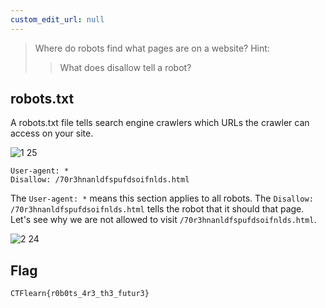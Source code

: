 ```yaml
---
custom_edit_url: null
---
```


> Where do robots find what pages are on a website?
> Hint:
> > What does disallow tell a robot?
## robots.txt
A robots.txt file tells search engine crawlers which URLs the crawler can access on your site.

![1 25](https://github.com/Knign/Write-ups/assets/110326359/5e1bfae3-3669-4bf9-838b-3f3b907e5f50)

```
User-agent: *  
Disallow: /70r3hnanldfspufdsoifnlds.html
```
The `User-agent: *` means this section applies to all robots. 
The `Disallow: /70r3hnanldfspufdsoifnlds.html` tells the robot that it should that page.
Let's see why we are not allowed to visit `/70r3hnanldfspufdsoifnlds.html`.

![2 24](https://github.com/Knign/Write-ups/assets/110326359/5966b1dd-40ed-4255-b961-b7f6a7bec99c)

## Flag
```
CTFlearn{r0b0ts_4r3_th3_futur3}
```
